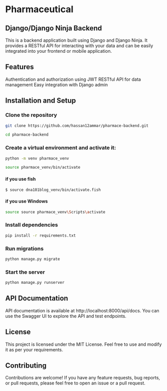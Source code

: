 # Pharmaceutical 
## Django/Django Ninja Backend
This is a backend application built using Django and Django Ninja. It provides a RESTful API for interacting with your data and can be easily integrated into your frontend or mobile application.

## Features
Authentication and authorization using JWT
RESTful API for data management
Easy integration with Django admin

## Installation and Setup

### Clone the repository
```sh
git clone https://github.com/hassan12ammar/pharmace-backend.git
```
```sh
cd pharmace-backend
```

### Create a virtual environment and activate it:
```sh
python -m venv pharmace_venv
```
```sh
source pharmace_venv/bin/activate
```
#### if you use **fish**
```sh
$ source dna101blog_venv/bin/activate.fish
```
#### if you use **Windows**
```sh
source source pharmace_venv\Scripts\activate
```

### Install dependencies
``` sh
pip install -r requirements.txt
```

### Run migrations
``` sh
python manage.py migrate
```

### Start the server
``` sh
python manage.py runserver
```

## API Documentation
API documentation is available at http://localhost:8000/api/docs. You can use the Swagger UI to explore the API and test endpoints.

## License
This project is licensed under the MIT License. Feel free to use and modify it as per your requirements.

## Contributing
Contributions are welcome! If you have any feature requests, bug reports, or pull requests, please feel free to open an issue or a pull request.
